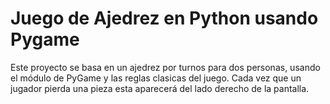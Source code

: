 # Juego de Ajedrez en Python usando Pygame

Este proyecto se basa en un ajedrez por turnos para dos personas, usando el módulo de PyGame y las reglas clasicas del juego. Cada vez que un jugador pierda una pieza esta aparecerá del lado derecho de la pantalla.